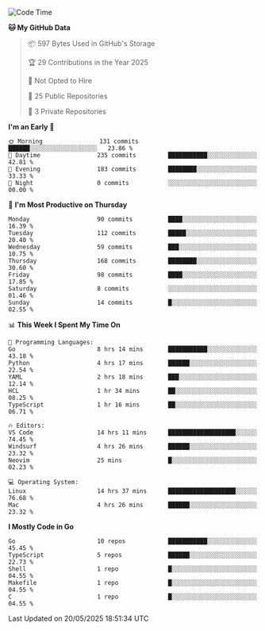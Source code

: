 <!--START_SECTION:waka-->
![Code Time](http://img.shields.io/badge/Code%20Time-1%2C241%20hrs%2047%20mins-blue)

**🐱 My GitHub Data** 

> 📦 597 Bytes Used in GitHub's Storage 
 > 
> 🏆 29 Contributions in the Year 2025
 > 
> 🚫 Not Opted to Hire
 > 
> 📜 25 Public Repositories 
 > 
> 🔑 3 Private Repositories 
 > 
**I'm an Early 🐤** 

```text
🌞 Morning                131 commits         ██████░░░░░░░░░░░░░░░░░░░   23.86 % 
🌆 Daytime                235 commits         ███████████░░░░░░░░░░░░░░   42.81 % 
🌃 Evening                183 commits         ████████░░░░░░░░░░░░░░░░░   33.33 % 
🌙 Night                  0 commits           ░░░░░░░░░░░░░░░░░░░░░░░░░   00.00 % 
```
📅 **I'm Most Productive on Thursday** 

```text
Monday                   90 commits          ████░░░░░░░░░░░░░░░░░░░░░   16.39 % 
Tuesday                  112 commits         █████░░░░░░░░░░░░░░░░░░░░   20.40 % 
Wednesday                59 commits          ███░░░░░░░░░░░░░░░░░░░░░░   10.75 % 
Thursday                 168 commits         ████████░░░░░░░░░░░░░░░░░   30.60 % 
Friday                   98 commits          ████░░░░░░░░░░░░░░░░░░░░░   17.85 % 
Saturday                 8 commits           ░░░░░░░░░░░░░░░░░░░░░░░░░   01.46 % 
Sunday                   14 commits          █░░░░░░░░░░░░░░░░░░░░░░░░   02.55 % 
```


📊 **This Week I Spent My Time On** 

```text
💬 Programming Languages: 
Go                       8 hrs 14 mins       ███████████░░░░░░░░░░░░░░   43.18 % 
Python                   4 hrs 17 mins       ██████░░░░░░░░░░░░░░░░░░░   22.54 % 
YAML                     2 hrs 18 mins       ███░░░░░░░░░░░░░░░░░░░░░░   12.14 % 
HCL                      1 hr 34 mins        ██░░░░░░░░░░░░░░░░░░░░░░░   08.25 % 
TypeScript               1 hr 16 mins        ██░░░░░░░░░░░░░░░░░░░░░░░   06.71 % 

🔥 Editors: 
VS Code                  14 hrs 11 mins      ███████████████████░░░░░░   74.45 % 
Windsurf                 4 hrs 26 mins       ██████░░░░░░░░░░░░░░░░░░░   23.32 % 
Neovim                   25 mins             █░░░░░░░░░░░░░░░░░░░░░░░░   02.23 % 

💻 Operating System: 
Linux                    14 hrs 37 mins      ███████████████████░░░░░░   76.68 % 
Mac                      4 hrs 26 mins       ██████░░░░░░░░░░░░░░░░░░░   23.32 % 
```

**I Mostly Code in Go** 

```text
Go                       10 repos            ███████████░░░░░░░░░░░░░░   45.45 % 
TypeScript               5 repos             ██████░░░░░░░░░░░░░░░░░░░   22.73 % 
Shell                    1 repo              █░░░░░░░░░░░░░░░░░░░░░░░░   04.55 % 
Makefile                 1 repo              █░░░░░░░░░░░░░░░░░░░░░░░░   04.55 % 
C                        1 repo              █░░░░░░░░░░░░░░░░░░░░░░░░   04.55 % 
```




 Last Updated on 20/05/2025 18:51:34 UTC
<!--END_SECTION:waka-->
